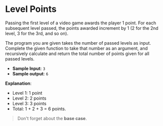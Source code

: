 # Level Points

Passing the first level of a video game awards the player 1 point. For each subsequent level passed, the points awarded increment by 1 (2 for the 2nd level, 3 for the 3rd, and so on).

The program you are given takes the number of passed levels as input. Complete the given function to take that number as an argument, and recursively calculate and return the total number of points given for all passed levels.

- **Sample Input**: `3`
- **Sample output**: `6`

**Explanation**:  
- Level 1: 1 point  
- Level 2: 2 points  
- Level 3: 3 points  
- Total: 1 + 2 + 3 = 6 points.

>Don't forget about the **base case**.
